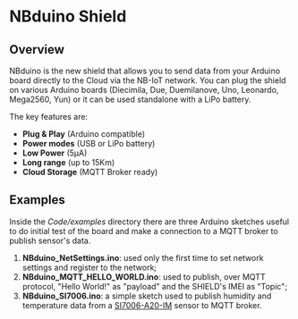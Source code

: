 # NBduino Shield

## Overview


NBduino is the new shield that allows you to send data from your Arduino board directly to the Cloud via the NB-IoT network. You can plug the shield on various Arduino boards (Diecimila, Due, Duemilanove, Uno, Leonardo, Mega2560, Yun) or it can be used standalone with a LiPo battery.

The key features are:
- **Plug & Play** (Arduino compatible)
- **Power modes** (USB or LiPo battery)
- **Low Power** (5µA)
- **Long range** (up to 15Km)
- **Cloud Storage** (MQTT Broker ready)

## Examples

 Inside the *Code/examples* directory there are three Arduino sketches useful to do initial test of the board and make a connection to a MQTT broker to publish sensor's data.

 

 1. **NBduino_NetSettings.ino**: used only the first time to set network settings and register to the network;
 2. **NBduino_MQTT_HELLO_WORLD.ino**:  used to publish, over MQTT protocol, "Hello World!" as "payload" and the SHIELD's IMEI as "Topic";
 3.  **NBduino_SI7006.ino**: a simple sketch used to publish humidity and temperature data from a [SI7006-A20-IM](https://www.silabs.com/documents/public/data-sheets/Si7006-A20.pdf) sensor to MQTT broker.

